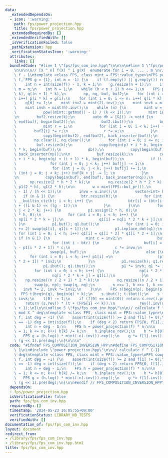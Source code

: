 ```yaml
---
data:
  _extendedDependsOn:
  - icon: ':warning:'
    path: fps/power_projection.hpp
    title: fps/power_projection.hpp
  _extendedRequiredBy: []
  _extendedVerifiedWith: []
  _isVerificationFailed: false
  _pathExtension: hpp
  _verificationStatusIcon: ':warning:'
  attributes:
    links: []
  bundledCode: "#line 1 \"fps/fps_com_inv.hpp\"\n\n\n\n#line 1 \"fps/power_projection.hpp\"\
    \n\n\n\n// [X ^ n] f(X) ^ i g(X)  enumerate for i = 0, ... , m \n// n = \\deg\
    \ f - 1\ntemplate <class FPS, class mint = FPS::value_type>\nFPS power_projection(FPS\
    \ f, FPS g = {1}, int m = -1) {\n    if (f.empty() || g.empty()) return {};\n\
    \    int n = int(size(f)) - 1, k = 1;\n    g.resize(n + 1);\n    if (m == -1)\
    \ m = n;\n    int h = 1;\n    while (h < n + 1) h <<= 1;\n    FPS p((n + 1) *\
    \ k), q((n + 1) * k),\n        np, nq, buf, buf2;\n    for (int i = 0; i <= n;\
    \ i++) p[i * k] = g[i];\n    for (int i = 0; i <= n; i++) q[i * k] = -f[i];\n\
    \    q[0] += 1;\n    mint inv2 = mint(2).inv();\n    mint invk = mint(k).inv();\n\
    \    mint invh = mint(h).inv();\n    while (n) {\n        mint w = mint(FPS::but_pr()).\n\
    \            pow((mint::getmod() - 1) / (k << 1));\n        mint invw = w.inv();\n\
    \n        buf2.resize(k);\n        auto db = [&]() -> void {\n            copy(begin(buf),\
    \ end(buf), begin(buf2));\n            buf2.ibut();\n            buf2 *= invk;\n\
    \            mint r = 1;\n            for (int i = 0; i < k; i++) {\n        \
    \        buf2[i] *= r;\n                r *= w;\n            }\n            buf2.but();\n\
    \            copy(begin(buf2), end(buf2), back_inserter(buf));\n        };\n\n\
    \        np.clear(), nq.clear();\n        for (int i = 0; i <= n; i++) {\n   \
    \         buf.resize(k);\n            copy(begin(p) + i * k, begin(p) + (i + 1)\
    \ * k, begin(buf));\n            db();\n            copy(begin(buf), end(buf),\
    \ back_inserter(np));\n\n            buf.resize(k);\n            copy(begin(q)\
    \ + i * k, begin(q) + (i + 1) * k, begin(buf));\n            if (i == 0) {\n \
    \               for (int j = 0; j < k; j++) buf[j] -= 1;\n                db();\n\
    \                for (int j = 0; j < k; j++) buf[j] += 1;\n                for\
    \ (int j = 0; j < k; j++) buf[k + j] -= 1; \n            }\n            else db();\n\
    \n            copy(begin(buf), end(buf), back_inserter(nq));\n        }\n\n  \
    \      np.resize(2 * h * 2 * k);\n        nq.resize(2 * h * 2 * k);\n        FPS\
    \ p1(2 * h), q1(2 * h);\n\n        w = mint(FPS::but_pr()).\n            pow((mint::getmod()\
    \ - 1) / (h << 1));\n        invw = w.inv();\n        vector<int> btr;\n     \
    \   if (n & 1) {\n            btr.resize(h);\n            for (int i = 0, lg =\
    \ __builtin_ctz(h); i < h; i++) {\n                btr[i] = (btr[i >> 1] >> 1)\
    \ + ((i & 1) << (lg - 1));\n            }\n        }\n\n        for (int j = 0;\
    \ j < 2 * k; j++) {\n            p1.assign(2 * h, 0);\n            q1.assign(2\
    \ * h, 0);\n            for (int i = 0; i < h; i++) {\n                p1[i] =\
    \ np[i * 2 * k + j];\n                q1[i] = nq[i * 2 * k + j];\n           \
    \ }\n            p1.but(); q1.but();\n            for (int i = 0; i < 2 * h; i\
    \ += 2) swap(q1[i], q1[i + 1]);\n            p1.inplace_dot(q1);\n           \
    \ for (int i = 0; i < h; i++) q1[i] = q1[i * 2] * q1[i * 2 + 1];\n           \
    \ if (n & 1) {\n                mint c = inv2;\n                buf.resize(h);\n\
    \                for (int i : btr) {\n                    buf[i] = (p1[i * 2]\
    \ - p1[i * 2 + 1]) * c;\n                    c *= invw;\n                }\n \
    \               swap(p1, buf);\n            }\n            else {\n          \
    \      for (int i = 0; i < h; i++) p1[i] =\n                    (p1[i * 2] + p1[i\
    \ * 2 + 1]) * inv2;\n            }\n            p1.resize(h); q1.resize(h);\n\
    \            p1.ibut(); q1.ibut();\n            p1 *= invh; q1 *= invh;\n    \
    \        for (int i = 0; i < h; i++) {\n                np[i * 2 * k + j] = p1[i];\n\
    \                nq[i * 2 * k + j] = q1[i];\n            }\n        }\n\n    \
    \    np.resize((n / 2 + 1) * 2 * k);\n        nq.resize((n / 2 + 1) * 2 * k);\n\
    \        swap(p, np); swap(q, nq);\n        n >>= 1, h >>= 1, k <<= 1;\n     \
    \   invh *= 2, invk *= inv2;\n    }\n\n    FPS s(begin(p), begin(p) + k);\n  \
    \  FPS t(begin(q), begin(q) + k);\n    s.ibut(); t.ibut();\n    s *= invk; t *=\
    \ invk;\n    t[0] -= 1;\n    if (f[0] == mint(0)) return s.rev().pre(m + 1);\n\
    \    return (s.rev() * (t + (FPS{1} << k)).\n           rev().inv(m + 1)).pre(m\
    \ + 1);\n}\n\n\n#line 5 \"fps/fps_com_inv.hpp\"\n\n// calculate f ^ {-1} (X) \
    \ mod X ^ deg\ntemplate <class FPS, class mint = FPS::value_type>\nFPS compositional_inv(FPS\
    \ f, int deg = -1) {\n    assert(int(size(f)) >= 2 and f[1] != 0);\n    if (deg\
    \ == -1) deg = int(size(f));\n    if (deg < 2) return FPS{0, f[1].inv()}.pre(deg);\n\
    \    int n = deg - 1;\n    FPS h = power_projection(f) * n;\n\n    for (int k\
    \ = 1; k <= n; k++) h[k] /= k;\n    h.inplace_rev();\n    h *= h[0].inv();\n \
    \   FPS g = (h.log() * mint(-n).inv()).exp();\n    g *= f[1].inv();\n    return\
    \ (g << 1).pre(deg);\n}\n\n\n"
  code: "#ifndef FPS_COMPOSITION_INVERSION_HPP\n#define FPS_COMPOSITION_INVERSION_HPP\
    \ 1\n\n#include \"power_projection.hpp\"\n\n// calculate f ^ {-1} (X)  mod X ^\
    \ deg\ntemplate <class FPS, class mint = FPS::value_type>\nFPS compositional_inv(FPS\
    \ f, int deg = -1) {\n    assert(int(size(f)) >= 2 and f[1] != 0);\n    if (deg\
    \ == -1) deg = int(size(f));\n    if (deg < 2) return FPS{0, f[1].inv()}.pre(deg);\n\
    \    int n = deg - 1;\n    FPS h = power_projection(f) * n;\n\n    for (int k\
    \ = 1; k <= n; k++) h[k] /= k;\n    h.inplace_rev();\n    h *= h[0].inv();\n \
    \   FPS g = (h.log() * mint(-n).inv()).exp();\n    g *= f[1].inv();\n    return\
    \ (g << 1).pre(deg);\n}\n\n#endif // FPS_COMPOSITION_INVERSION_HPP\n"
  dependsOn:
  - fps/power_projection.hpp
  isVerificationFile: false
  path: fps/fps_com_inv.hpp
  requiredBy: []
  timestamp: '2024-05-23 16:05:55+09:00'
  verificationStatus: LIBRARY_NO_TESTS
  verifiedWith: []
documentation_of: fps/fps_com_inv.hpp
layout: document
redirect_from:
- /library/fps/fps_com_inv.hpp
- /library/fps/fps_com_inv.hpp.html
title: fps/fps_com_inv.hpp
---
```

